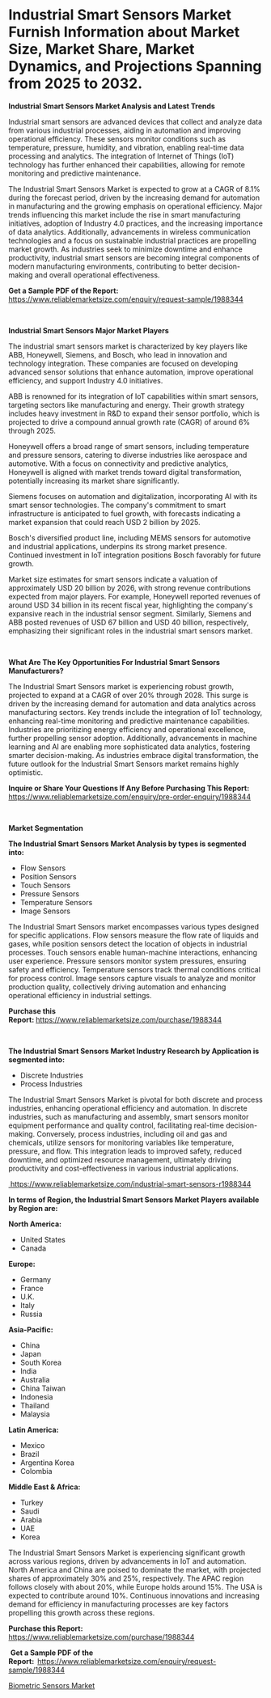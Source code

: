 <p><h1>Industrial Smart Sensors Market Furnish Information about Market Size, Market Share, Market Dynamics, and Projections Spanning from 2025 to 2032.</h1></p><p><strong>Industrial Smart Sensors Market Analysis and Latest Trends</strong></p>
<p><p>Industrial smart sensors are advanced devices that collect and analyze data from various industrial processes, aiding in automation and improving operational efficiency. These sensors monitor conditions such as temperature, pressure, humidity, and vibration, enabling real-time data processing and analytics. The integration of Internet of Things (IoT) technology has further enhanced their capabilities, allowing for remote monitoring and predictive maintenance.</p><p>The Industrial Smart Sensors Market is expected to grow at a CAGR of 8.1% during the forecast period, driven by the increasing demand for automation in manufacturing and the growing emphasis on operational efficiency. Major trends influencing this market include the rise in smart manufacturing initiatives, adoption of Industry 4.0 practices, and the increasing importance of data analytics. Additionally, advancements in wireless communication technologies and a focus on sustainable industrial practices are propelling market growth. As industries seek to minimize downtime and enhance productivity, industrial smart sensors are becoming integral components of modern manufacturing environments, contributing to better decision-making and overall operational effectiveness.</p></p>
<p><strong>Get a Sample PDF of the Report:&nbsp;</strong> <a href="https://www.reliablemarketsize.com/enquiry/request-sample/1988344?utm_campaign=2448&utm_medium=2&utm_source=Github&utm_content=ia&utm_term=11022025&utm_id=industrial-smart-sensors">https://www.reliablemarketsize.com/enquiry/request-sample/1988344</a></p>
<p>&nbsp;</p>
<p><strong>Industrial Smart Sensors Major Market Players</strong></p>
<p><p>The industrial smart sensors market is characterized by key players like ABB, Honeywell, Siemens, and Bosch, who lead in innovation and technology integration. These companies are focused on developing advanced sensor solutions that enhance automation, improve operational efficiency, and support Industry 4.0 initiatives.</p><p>ABB is renowned for its integration of IoT capabilities within smart sensors, targeting sectors like manufacturing and energy. Their growth strategy includes heavy investment in R&D to expand their sensor portfolio, which is projected to drive a compound annual growth rate (CAGR) of around 6% through 2025.</p><p>Honeywell offers a broad range of smart sensors, including temperature and pressure sensors, catering to diverse industries like aerospace and automotive. With a focus on connectivity and predictive analytics, Honeywell is aligned with market trends toward digital transformation, potentially increasing its market share significantly.</p><p>Siemens focuses on automation and digitalization, incorporating AI with its smart sensor technologies. The company's commitment to smart infrastructure is anticipated to fuel growth, with forecasts indicating a market expansion that could reach USD 2 billion by 2025.</p><p>Bosch's diversified product line, including MEMS sensors for automotive and industrial applications, underpins its strong market presence. Continued investment in IoT integration positions Bosch favorably for future growth.</p><p>Market size estimates for smart sensors indicate a valuation of approximately USD 20 billion by 2026, with strong revenue contributions expected from major players. For example, Honeywell reported revenues of around USD 34 billion in its recent fiscal year, highlighting the company's expansive reach in the industrial sensor segment. Similarly, Siemens and ABB posted revenues of USD 67 billion and USD 40 billion, respectively, emphasizing their significant roles in the industrial smart sensors market.</p></p>
<p>&nbsp;</p>
<p><strong>What Are The Key Opportunities For Industrial Smart Sensors Manufacturers?</strong></p>
<p><p>The Industrial Smart Sensors market is experiencing robust growth, projected to expand at a CAGR of over 20% through 2028. This surge is driven by the increasing demand for automation and data analytics across manufacturing sectors. Key trends include the integration of IoT technology, enhancing real-time monitoring and predictive maintenance capabilities. Industries are prioritizing energy efficiency and operational excellence, further propelling sensor adoption. Additionally, advancements in machine learning and AI are enabling more sophisticated data analytics, fostering smarter decision-making. As industries embrace digital transformation, the future outlook for the Industrial Smart Sensors market remains highly optimistic.</p></p>
<p><strong>Inquire or Share Your Questions If Any Before Purchasing This Report:</strong> <a href="https://www.reliablemarketsize.com/enquiry/pre-order-enquiry/1988344?utm_campaign=2448&utm_medium=2&utm_source=Github&utm_content=ia&utm_term=11022025&utm_id=industrial-smart-sensors">https://www.reliablemarketsize.com/enquiry/pre-order-enquiry/1988344</a></p>
<p>&nbsp;</p>
<p><strong>Market Segmentation</strong></p>
<p><strong>The Industrial Smart Sensors Market Analysis by types is segmented into:</strong></p>
<p><ul><li>Flow Sensors</li><li>Position Sensors</li><li>Touch Sensors</li><li>Pressure Sensors</li><li>Temperature Sensors</li><li>Image Sensors</li></ul></p>
<p><p>The Industrial Smart Sensors market encompasses various types designed for specific applications. Flow sensors measure the flow rate of liquids and gases, while position sensors detect the location of objects in industrial processes. Touch sensors enable human-machine interactions, enhancing user experience. Pressure sensors monitor system pressures, ensuring safety and efficiency. Temperature sensors track thermal conditions critical for process control. Image sensors capture visuals to analyze and monitor production quality, collectively driving automation and enhancing operational efficiency in industrial settings.</p></p>
<p><strong>Purchase this Report:&nbsp;</strong><a href="https://www.reliablemarketsize.com/purchase/1988344?utm_campaign=2448&utm_medium=2&utm_source=Github&utm_content=ia&utm_term=11022025&utm_id=industrial-smart-sensors">https://www.reliablemarketsize.com/purchase/1988344</a></p>
<p>&nbsp;</p>
<p><strong>The Industrial Smart Sensors Market Industry Research by Application is segmented into:</strong></p>
<p><ul><li>Discrete Industries</li><li>Process Industries</li></ul></p>
<p><p>The Industrial Smart Sensors Market is pivotal for both discrete and process industries, enhancing operational efficiency and automation. In discrete industries, such as manufacturing and assembly, smart sensors monitor equipment performance and quality control, facilitating real-time decision-making. Conversely, process industries, including oil and gas and chemicals, utilize sensors for monitoring variables like temperature, pressure, and flow. This integration leads to improved safety, reduced downtime, and optimized resource management, ultimately driving productivity and cost-effectiveness in various industrial applications.</p></p>
<p><a href="https://www.reliablemarketsize.com/industrial-smart-sensors-r1988344?utm_campaign=2448&utm_medium=2&utm_source=Github&utm_content=ia&utm_term=11022025&utm_id=industrial-smart-sensors">&nbsp;https://www.reliablemarketsize.com/industrial-smart-sensors-r1988344</a></p>
<p><strong>In terms of Region, the Industrial Smart Sensors Market Players available by Region are:</strong></p>
<p>
    <p> <strong> North America: </strong>
        <ul>
            <li>United States</li>
            <li>Canada</li>
        </ul>
        </p> 
    <p> <strong> Europe: </strong>
        <ul>
            <li>Germany</li>
            <li>France</li>
            <li>U.K.</li>
            <li>Italy</li>
            <li>Russia</li>
        </ul>
        </p> 
    <p> <strong> Asia-Pacific: </strong>
        <ul>
            <li>China</li>
            <li>Japan</li>
            <li>South Korea</li>
            <li>India</li>
            <li>Australia</li>
            <li>China Taiwan</li>
            <li>Indonesia</li>
            <li>Thailand</li>
            <li>Malaysia</li>
        </ul>
        </p> 
    <p> <strong> Latin America: </strong>
        <ul>
            <li>Mexico</li>
            <li>Brazil</li>
            <li>Argentina Korea</li>
            <li>Colombia</li>
        </ul>
        </p> 
    <p> <strong> Middle East & Africa: </strong>
        <ul>
            <li>Turkey</li>
            <li>Saudi</li>
            <li>Arabia</li>
            <li>UAE</li>
            <li>Korea</li>
        </ul>
    </p>
    </p>
<p><p>The Industrial Smart Sensors Market is experiencing significant growth across various regions, driven by advancements in IoT and automation. North America and China are poised to dominate the market, with projected shares of approximately 30% and 25%, respectively. The APAC region follows closely with about 20%, while Europe holds around 15%. The USA is expected to contribute around 10%. Continuous innovations and increasing demand for efficiency in manufacturing processes are key factors propelling this growth across these regions.</p></p>
<p><strong>Purchase this Report: </strong><a href="https://www.reliablemarketsize.com/purchase/1988344?utm_campaign=2448&utm_medium=2&utm_source=Github&utm_content=ia&utm_term=11022025&utm_id=industrial-smart-sensors">https://www.reliablemarketsize.com/purchase/1988344</a></p>
<p>&nbsp;<strong>Get a Sample PDF of the Report:&nbsp;&nbsp;</strong><a href="https://www.reliablemarketsize.com/enquiry/request-sample/1988344?utm_campaign=2448&utm_medium=2&utm_source=Github&utm_content=ia&utm_term=11022025&utm_id=industrial-smart-sensors">https://www.reliablemarketsize.com/enquiry/request-sample/1988344</a></p>
<p><strong></strong></p>
<p><p><a href="https://github.com/dolorespeddico90/Market-Research-Report-List-1/blob/main/biometric-sensors-market.md?utm_campaign=2448&utm_medium=2&utm_source=Github&utm_content=ia&utm_term=11022025&utm_id=industrial-smart-sensors">Biometric Sensors Market</a></p></p>
